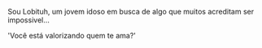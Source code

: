 Sou Lobituh, um jovem idoso em busca de algo que muitos acreditam ser impossivel... 

'Você está valorizando quem te ama?'
